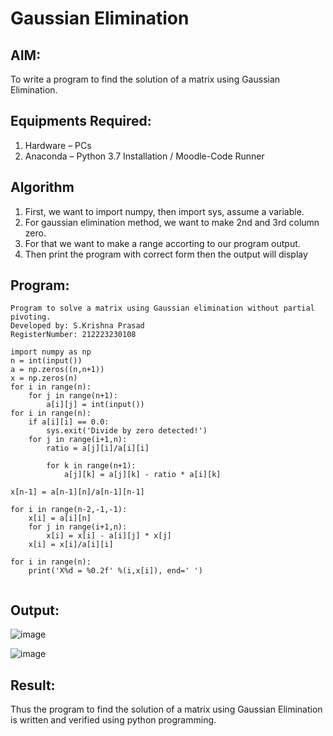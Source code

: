 # Gaussian Elimination

## AIM:
To write a program to find the solution of a matrix using Gaussian Elimination.

## Equipments Required:
1. Hardware – PCs
2. Anaconda – Python 3.7 Installation / Moodle-Code Runner

## Algorithm
1. First, we want to import numpy, then import sys, assume a variable.
2. For gaussian elimination method, we want to make 2nd and 3rd column zero.
3. For that we want to make a range accorting to our program output.
4. Then print the program with correct form then the output will display 

## Program:
```
Program to solve a matrix using Gaussian elimination without partial pivoting.
Developed by: S.Krishna Prasad
RegisterNumber: 212223230108

```
```
import numpy as np
n = int(input())
a = np.zeros((n,n+1))
x = np.zeros(n)
for i in range(n):
    for j in range(n+1):
        a[i][j] = int(input())
for i in range(n):
    if a[i][i] == 0.0:
        sys.exit('Divide by zero detected!')
    for j in range(i+1,n):
        ratio = a[j][i]/a[i][i]
        
        for k in range(n+1):
            a[j][k] = a[j][k] - ratio * a[i][k]
            
x[n-1] = a[n-1][n]/a[n-1][n-1]

for i in range(n-2,-1,-1):
    x[i] = a[i][n]
    for j in range(i+1,n):
        x[i] = x[i] - a[i][j] * x[j]
    x[i] = x[i]/a[i][i]

for i in range(n):
    print('X%d = %0.2f' %(i,x[i]), end=' ')
    
```

## Output:
![image](https://github.com/KrishnaPrasad148/Gaussian/assets/147332763/525f9b5b-bec6-42e2-8f5a-1417654a29e2)

![image](https://github.com/KrishnaPrasad148/Gaussian/assets/147332763/0ed4a73d-6d35-42e3-aa12-bd3b282e1b35)

## Result:
Thus the program to find the solution of a matrix using Gaussian Elimination is written and verified using python programming.

